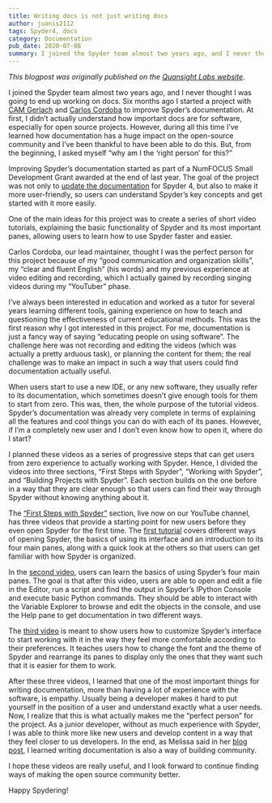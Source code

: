 ```yaml
---
title: Writing docs is not just writing docs
author: juanis2112
tags: Spyder4, docs
category: Documentation
pub_date: 2020-07-08
summary: I joined the Spyder team almost two years ago, and I never thought I was going to end up working on docs. Six months ago I started a project with CAM Gerlach and Carlos Cordoba to improve Spyder’s documentation. At first, I didn’t actually understand how important docs are for software, especially for open source projects. However, during all this time I’ve learned how documentation has a huge impact on the open-source community and I’ve been thankful to have been able to do this. But, from the beginning, I asked myself “why am I the ‘right person’ for this?”
---
```


*This blogpost was originally published on the [Quansight Labs website](https://labs.quansight.org/blog/2020/07/writing-docs-is-not-just-writing-docs/)*.

I joined the Spyder team almost two years ago, and I never thought I was going to end up working on docs.
Six months ago I started a project with [CAM Gerlach](https://github.com/CAM-Gerlach) and [Carlos Cordoba](https://github.com/ccordoba12) to improve Spyder’s documentation.
At first, I didn’t actually understand how important docs are for software, especially for open source projects.
However, during all this time I’ve learned how documentation has a huge impact on the open-source community and I’ve been thankful to have been able to do this.
But, from the beginning, I asked myself “why am I the ‘right person’ for this?”

Improving Spyder’s documentation started as part of a NumFOCUS Small Development Grant awarded at the end of last year.
The goal of the project was not only to [update the documentation](https://docs.spyder-ide.org/develop/) for Spyder 4, but also to make it more user-friendly, so users can understand Spyder’s key concepts and get started with it more easily.

One of the main ideas for this project was to create a series of short video tutorials, explaining the basic functionality of Spyder and its most important panes, allowing users to learn how to use Spyder faster and easier.

Carlos Cordoba, our lead maintainer, thought I was the perfect person for this project because of my “good communication and organization skills”, my “clear and fluent English” (his words) and my previous experience at video editing and recording, which I actually gained by recording singing videos during my “YouTuber” phase.

I’ve always been interested in education and worked as a tutor for several years learning different tools, gaining experience on how to teach and questioning the effectiveness of current educational methods.
This was the first reason why I got interested in this project.
For me, documentation is just a fancy way of saying “educating people on using software”.
The challenge here was not recording and editing the videos (which was actually a pretty arduous task), or planning the content for them; the real challenge was to make an impact in such a way that users could find documentation actually useful.

When users start to use a new IDE, or any new software, they usually refer to its documentation, which sometimes doesn’t give enough tools for them to start from zero.
This was, then, the whole purpose of the tutorial videos.
Spyder’s documentation was already very complete in terms of explaining all the features and cool things you can do with each of its panes.
However, if I’m a completely new user and I don’t even know how to open it, where do I start?

I planned these videos as a series of progressive steps that can get users from zero experience to actually working with Spyder.
Hence, I divided the videos into three sections, “First Steps with Spyder”, “Working with Spyder”, and “Building Projects with Spyder”.
Each section builds on the one before in a way that they are clear enough so that users can find their way through Spyder without knowing anything about it.

The [“First Steps with Spyder”](https://www.youtube.com/playlist?list=PLPonohdiDqg9epClEcXoAPUiK0pN5eRoc) section, live now on our YouTube channel, has three videos that provide a starting point for new users before they even open Spyder for the first time.
The [first tutorial](https://youtu.be/E2Dap5SfXkI) covers different ways of opening Spyder, the basics of using its interface and an introduction to its four main panes, along with a quick look at the others so that users can get familiar with how Spyder is organized.

In the [second video](https://youtu.be/WV9bm4ey7Cg), users can learn the basics of using Spyder’s four main panes.
The goal is that after this video, users are able to open and edit a file in the Editor, run a script and find the output in Spyder’s IPython Console and execute basic Python commands.
They should be able to interact with the Variable Explorer to browse and edit the objects in the console, and use the Help pane to get documentation in two different ways.

The [third video](https://youtu.be/-dARZBUDk_s) is meant to show users how to customize Spyder’s interface to start working with it in the way they feel more comfortable according to their preferences.
It teaches users how to change the font and the theme of Spyder and rearrange its panes to display only the ones that they want such that it is easier for them to work.

After these three videos, I learned that one of the most important things for writing documentation, more than having a lot of experience with the software, is empathy.
Usually being a developer makes it hard to put yourself in the position of a user and understand exactly what a user needs.
Now, I realize that this is what actually makes me the “perfect person” for the project.
As a junior developer, without as much experience with Spyder, I was able to think more like new users and develop content in a way that they feel closer to us developers.
In the end, as Melissa said in her [blog post](https://labs.quansight.org/blog/2020/03/documentation-as-a-way-to-build-community/), I learned writing documentation is also a way of building community.

I hope these videos are really useful, and I look forward to continue finding ways of making the open source community better.

Happy Spydering!
